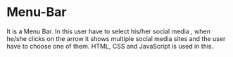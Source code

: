 # Menu-Bar
It is a Menu Bar. In this user have to select his/her social media , when he/she clicks on the arrow it shows multiple social media sites and the user have to choose one of them. HTML, CSS and JavaScript is used in this.
